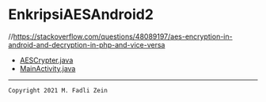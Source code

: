 # EnkripsiAESAndroid2

//https://stackoverflow.com/questions/48089197/aes-encryption-in-android-and-decryption-in-php-and-vice-versa

- [AESCrypter.java](https://github.com/gzeinnumer/EnkripsiAESAndroid2/blob/master/app/src/main/java/com/gzeinnumer/enkripsiaesandroid/AESCrypter.java)
- [MainActivity.java](https://github.com/gzeinnumer/EnkripsiAESAndroid2/blob/master/app/src/main/java/com/gzeinnumer/enkripsiaesandroid/MainActivity.java)

---

```
Copyright 2021 M. Fadli Zein
```